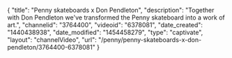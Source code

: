 {
    "title": "Penny skateboards x Don Pendleton",
    "description": "Together with Don Pendleton we've transformed the Penny skateboard into a work of art.",
    "channelid": "3764400",
    "videoid": "6378081",
    "date_created": "1440438938",
    "date_modified": "1454458279",
    "type": "captivate",
    "layout": "channelVideo",
    "url": "\/penny\/penny-skateboards-x-don-pendleton\/3764400-6378081"
}